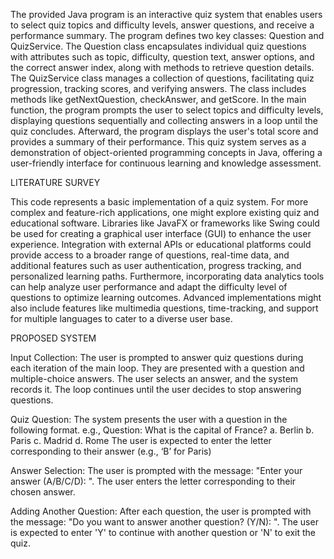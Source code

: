 The provided Java program is an interactive quiz system that enables users to select quiz topics and difficulty levels, answer questions, and receive a performance summary. The program defines two key classes: Question and QuizService. The Question class encapsulates individual quiz questions with attributes such as topic, difficulty, question text, answer options, and the correct answer index, along with methods to retrieve question details. The QuizService class manages a collection of questions, facilitating quiz progression, tracking scores, and verifying answers. The class includes methods like getNextQuestion, checkAnswer, and getScore. In the main function, the program prompts the user to select topics and difficulty levels, displaying questions sequentially and collecting answers in a loop until the quiz concludes. Afterward, the program displays the user's total score and provides a summary of their performance. This quiz system serves as a demonstration of object-oriented programming concepts in Java, offering a user-friendly interface for continuous learning and knowledge assessment.

LITERATURE SURVEY

This code represents a basic implementation of a quiz system. For more complex and feature-rich applications, one might explore existing quiz and educational software. Libraries like JavaFX or frameworks like Swing could be used for creating a graphical user interface (GUI) to enhance the user experience. Integration with external APIs or educational platforms could provide access to a broader range of questions, real-time data, and additional features such as user authentication, progress tracking, and personalized learning paths. Furthermore, incorporating data analytics tools can help analyze user performance and adapt the difficulty level of questions to optimize learning outcomes. Advanced implementations might also include features like multimedia questions, time-tracking, and support for multiple languages to cater to a diverse user base.

PROPOSED SYSTEM

Input Collection:
The user is prompted to answer quiz questions during each iteration of the main loop. They are presented with a question and multiple-choice answers. The user selects an answer, and the system records it. The loop continues until the user decides to stop answering questions.

Quiz Question:
The system presents the user with a question in the following format.
e.g., Question: What is the capital of France?
a. Berlin
b. Paris
c. Madrid
d. Rome 
The user is expected to enter the letter corresponding to their answer (e.g., ‘B’ for Paris)

Answer Selection:
The user is prompted with the message: "Enter your answer (A/B/C/D): ". The user enters the letter corresponding to their chosen answer.

Adding Another Question:
After each question, the user is prompted with the message: "Do you want to answer another question? (Y/N): ". The user is expected to enter 'Y' to continue with another question or 'N' to exit the quiz.
